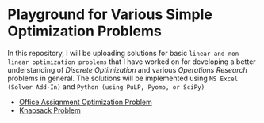 # Playground for Various Simple Optimization Problems

In this repository, I will be uploading solutions for basic `linear and non-linear optimization problems` that I have worked on for developing a better understanding of *Discrete Optimization* and various *Operations Research* problems in general. The solutions will be implemented using `MS Excel (Solver Add-In)` and `Python (using PuLP, Pyomo, or SciPy)`

* [Office Assignment Optimization Problem](office-assignment-optimization)
* [Knapsack Problem](knapsack-problem)
